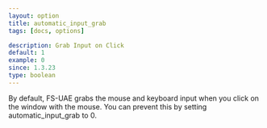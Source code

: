 ```yaml
---
layout: option
title: automatic_input_grab
tags: [docs, options]

description: Grab Input on Click
default: 1
example: 0
since: 1.3.23
type: boolean
---
```


By default, FS-UAE grabs the mouse and keyboard input when you click on the
window with the mouse. You can prevent this by setting automatic_input_grab
to 0.
